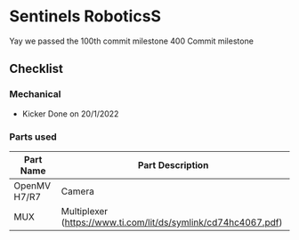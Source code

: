 # Sentinels RoboticsS

Yay we passed the 100th commit milestone
400 Commit milestone

## Checklist

### Mechanical

- Kicker Done on 20/1/2022

### Parts used

| Part Name    | Part Description                                               |
| ------------ | -------------------------------------------------------------- |
| OpenMV H7/R7 | Camera                                                         |
| MUX          | Multiplexer (https://www.ti.com/lit/ds/symlink/cd74hc4067.pdf) |
